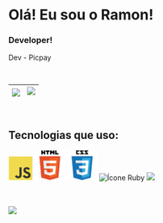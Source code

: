 # Olá! Eu sou o Ramon!

### Developer!

Dev - Picpay

<br>
<table >
    <thead>
      <tr wid>
        <th>
         <a href="https://github.com/anuraghazra/github-readme-stats">
          <img align="center" src="https://github-readme-stats.vercel.app/api?username=ramonfcf&theme=aura&show_icons=true&count_private=true&hide=issues,contribs" />
         </a>
        </th>
        <th>
        <a href="https://github.com/anuraghazra/github-readme-stats">
          <img height="150px" src="https://github-readme-stats.vercel.app/api/top-langs/?username=ramonfcf&theme=aura&langs_count=4&count_private=true&layout=compact" />
        </a>
        </th>
      </tr>
    </thead>
 </table>

<div><br>
    <h2> Tecnologias que uso:</h2>
    <img height="48" src="https://raw.githubusercontent.com/devicons/devicon/2ae2a900d2f041da66e950e4d48052658d850630/icons/javascript/javascript-original.svg" alt="Ícone javascript">           
    <img height="60" src="https://raw.githubusercontent.com/devicons/devicon/2ae2a900d2f041da66e950e4d48052658d850630/icons/html5/html5-original-wordmark.svg" alt="Ícone HTML5">
    <img height="60" src="https://raw.githubusercontent.com/devicons/devicon/2ae2a900d2f041da66e950e4d48052658d850630/icons/css3/css3-original-wordmark.svg" alt="Ícone CSS3">
    <img height="48" src="https://cdn.jsdelivr.net/gh/devicons/devicon/icons/ruby/ruby-original.svg" alt="Ícone Ruby">
    <img height="48" src="https://cdn.jsdelivr.net/gh/devicons/devicon/icons/rails/rails-plain.svg" />    
</div>

</br>
</br>

<a href="https://www.linkedin.com/in/ramon-costa-5a4417227/"><img src="https://img.shields.io/badge/linkedin-%230077B5.svg?style=for-the-badge&logo=linkedin&logoColor=white"></a>
